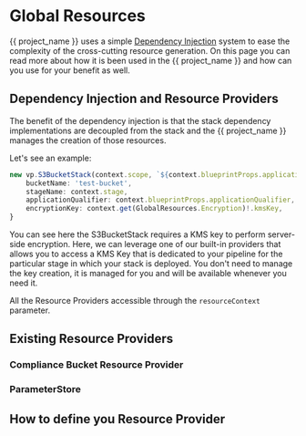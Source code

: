 # Global Resources

{{ project_name }} uses a simple [Dependency Injection](https://en.wikipedia.org/wiki/Dependency_injection#:~:text=Dependency%20injection%20aims%20to%20separate,how%20to%20construct%20those%20services) system to ease the complexity of the cross-cutting resource generation. On this page you can read more about how it is been used in the {{ project_name }} and how can you use for your benefit as well.

## Dependency Injection and Resource Providers

The benefit of the dependency injection is that the stack dependency implementations are decoupled from the stack and the {{ project_name }} manages the creation of those resources.

Let's see an example:

```typescript
new vp.S3BucketStack(context.scope, `${context.blueprintProps.applicationName}S3Stack`, {
    bucketName: 'test-bucket',
    stageName: context.stage,
    applicationQualifier: context.blueprintProps.applicationQualifier,
    encryptionKey: context.get(GlobalResources.Encryption)!.kmsKey,
}
```

You can see here the S3BucketStack requires a KMS key to perform server-side encryption.
Here, we can leverage one of our built-in providers that allows you to access a KMS Key that is dedicated to your pipeline for the particular stage in which your stack is deployed.
You don't need to manage the key creation, it is managed for you and will be available whenever you need it.

All the Resource Providers accessible through the `resourceContext` parameter.

## Existing Resource Providers

### Compliance Bucket Resource Provider

### ParameterStore

## How to define you Resource Provider
